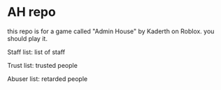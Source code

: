 # AH repo
this repo is for a game called "Admin House" by Kaderth on Roblox. you should play it.

Staff list: list of staff

Trust list: trusted people

Abuser list: retarded people
